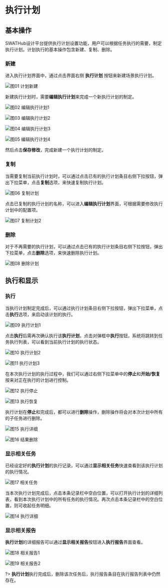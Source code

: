 执行计划
===


基本操作
---
SWATHub设计平台提供执行计划设置功能，用户可以根据任务执行的需要，制定执行计划。计划执行的基本操作包含新建、复制、删除。

### 新建

进入执行计划界面中，通过点击界面右侧 <i class = "fa fa-plus"></i> **执行计划** 按钮来新建场景执行计划。

![图01 计划新建](../assets/img/manual-plan-01.png)

新建执行计划时，需要**编辑执行计划**来完成一个新执行计划的制定。

![图02 编辑执行计划1](../assets/img/manual-plan-02.png)

![图03 编辑执行计划2](../assets/img/manual-plan-03.png)

![图04 编辑执行计划3](../assets/img/manual-plan-04.png)

![图05 编辑执行计划4](../assets/img/manual-plan-05.png)

然后点击**保存修改**，完成新建一个执行计划的制定。

### 复制

当需要复制当前执行计划时，可以通过点击已有的执行计划条目右侧下拉按钮，弹出下拉菜单，点击**复制**选项，来快速复制执行计划。

![图06 复制计划](../assets/img/manual-plan-06.png)

点击已复制的执行计划的名称，可以进入**编辑执行计划**界面，可根据需要修改执行计划中的配置项。

![图07 复制计划2](../assets/img/manual-plan-07.png)


### 删除

对于不再需要的执行计划，可以通过点击已有的执行计划条目右侧下拉按钮，弹出下拉菜单，点击**删除**选项，来快速删除执行计划。

![图08 删除计划](../assets/img/manual-plan-08.png)


执行和显示
---
### 执行

当执行计划制定完成后，可以通过执行计划条目右侧下拉按钮，弹出下拉菜单，点击**执行**选项，来启动该计划的执行。

![图09 执行计划1](../assets/img/manual-plan-09.png)

点击**执行**后需再次确认执行该**执行计划**，点击对弹框中**执行**按钮，系统将跳转到任务执行列表，可以看到当前执行计划的执行状态。

![图10 执行计划2](../assets/img/manual-plan-10.png)

![图11 执行计划3](../assets/img/manual-plan-11.png)

在本次执行计划的执行过程中，我们可以通过右侧下拉菜单中的**停止**和**开始/恢复**按来对正在执行的计划进行控制。

![图12 执行停止](../assets/img/manual-plan-12.png)

![图13 执行恢复](../assets/img/manual-plan-13.png)

执行计划在**停止**和完成后，都可以进行**删除**操作，删除操作将会对本次计划中所有的子任务进行删除。

![图15 执行详细](../assets/img/manual-plan-15.png)

![图16 结果删除](../assets/img/manual-plan-16.png)

### 显示相关任务

已经设定好的**执行计划**的执行记录，可以通过**显示相关任务**快速查看到该执行计划的执行情况。

![图17 相关任务](../assets/img/manual-plan-17.png)

当本次执行计划完成后，点击本条记录栏中空白位置，可以打开执行计划的详细列表，看到本次执行计划中的所有任务的执行情况。再次点击本条记录栏中的空白位置，则可收起任务明细。

![图14 执行详细](../assets/img/manual-plan-14.png)

### 显示相关报告

**执行计划**的详细报告可以通过**显示相关报告**按钮进入**执行报告**界面查看。

![图18 相关报告1](../assets/img/manual-plan-18.png)

![图19 相关报告2](../assets/img/manual-plan-19.png)

?> **执行计划**执行完成后，删除该次任务后，执行报告条目在执行报告列表中仍然存在。
